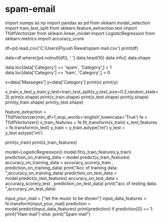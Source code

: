 # spam-email
import numpy as np
import pandas as pd
from sklearn.model_selection import train_test_split
from sklearn.feature_extraction.text import TfidfVectorizer
from sklearn.linear_model import LogisticRegression
from sklearn.metrics import accuracy_score

df=pd.read_csv('C:\\Users\Piyush Rawat\spam mail.csv')
print(df)

data=df.where((pd.notnull(df)), ' ')
data.head(10)
data.info()
data.shape

data.loc[data['Category'] == 'spam', 'Category',] = 1
data.loc[data['Category'] == 'ham', 'Category',] = 0

x=data['Masseges']
y=data['Category']
print(x)
print(y)

x_train,x_test,y_train,y_test=train_test_split(x,y,test_size=0.2,random_state=3)
print(x.shape)
print(x_train.shape)
print(x_test.shape)
print(y.shape)
print(y_train.shape)
print(y_test.shape)

feature_extraction = TfidfVectorizer(min_df=1,stop_words='english',lowercase='True')
fe = TfidfVectorizer()
x_train_features = fe.fit_transform(x_train)
x_test_features = fe.transform(x_test)
y_train = y_train.astype('int')
y_test = y_test.astype('int')

print(x_train)
print(x_train_features)

model=LogisticRegression()
model.fit(x_train_features,y_train)
prediction_on_training_data = model.predict(x_train_features)
accuracy_on_training_data = accuracy_score(y_train , prediction_on_training_data)
print("Acc of training data: ",accuracy_on_training_data)
prediction_on_test_data = model.predict(x_test_features)
accuracy_on_test_data = accuracy_score(y_test , prediction_on_test_data)
print("acc of testing data: ",accuracy_on_test_data)

input_your_mail = ["let the music to be shown"]
input_data_features = fe.transform(input_your_mail)
prediction = model.predict(input_data_features)
print(prediction)
if prediction[0] == 1:
    print("Ham mail")
else:
    print("Spam mail")
